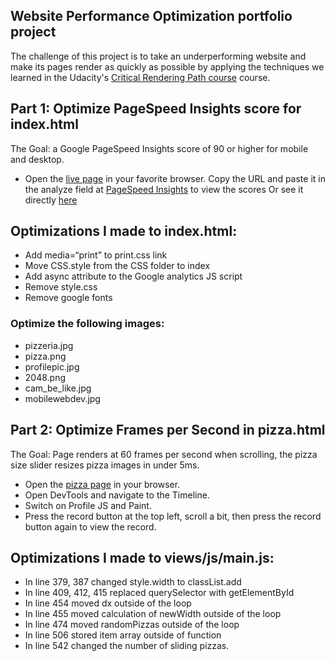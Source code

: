 ## Website Performance Optimization portfolio project

The challenge of this project is to take an underperforming website and make its pages render as quickly as possible by applying the techniques we learned in the Udacity's [Critical Rendering Path course](https://www.udacity.com/course/ud884) course.

## Part 1: Optimize PageSpeed Insights score for index.html

The Goal: a Google PageSpeed Insights score of 90 or higher for mobile and desktop.

- Open the [live page](https://sandrine10.github.io/frontend-nanodegree-mobile-portfolio/) in your favorite browser.
Copy the URL and paste it in the analyze field at 
 [PageSpeed Insights](https://developers.google.com/speed/pagespeed/insights/) to view the scores
Or see it directly <a href="https://developers.google.com/speed/pagespeed/insights/?url=https%3A%2F%2Fsandrine10.github.io%2Ffrontend-nanodegree-mobile-portfolio%2F" target="_blank">here</a>

## Optimizations I made to index.html:

- Add media=“print” to print.css link
- Move CSS.style from the CSS folder to index
- Add async attribute to the Google analytics JS script
- Remove style.css
- Remove google fonts

### Optimize the following images:

- pizzeria.jpg
- pizza.png
- profilepic.jpg
- 2048.png
- cam_be_like.jpg
- mobilewebdev.jpg

## Part 2: Optimize Frames per Second in pizza.html

The Goal: Page renders at 60 frames per second when scrolling, the pizza size slider resizes pizza images in under 5ms.

- Open the [pizza page](https://sandrine10.github.io/frontend-nanodegree-mobile-portfolio/views/pizza.html) in your browser.
- Open DevTools and navigate to the Timeline.
- Switch on Profile JS and Paint.
- Press the record button at the top left, scroll a bit, then press the record button again to view the record.

## Optimizations I made to views/js/main.js:

- In line 379, 387 changed style.width to classList.add
- In line 409, 412, 415 replaced querySelector with getElementById
- In line 454 moved dx outside of the loop
- In line 455 moved calculation of newWidth outside of the loop
- In line 474 moved randomPizzas outside of the loop
- In line 506 stored item array outside of function
- In line 542 changed the number of sliding pizzas.
